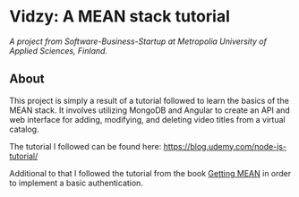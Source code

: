 # Vidzy: A MEAN stack tutorial

*A project from Software-Business-Startup at Metropolia University of Applied Sciences, Finland.*


## About

This project is simply a result of a tutorial followed to learn the basics of the MEAN stack. It involves utilizing MongoDB and Angular to create an API and web interface for adding, modifying, and deleting video titles from a virtual catalog.

The tutorial I followed can be found here: https://blog.udemy.com/node-js-tutorial/

Additional to that I followed the tutorial from the book [Getting MEAN](https://www.manning.com/books/getting-mean-with-mongo-express-angular-and-node) in order to implement a basic authentication.
